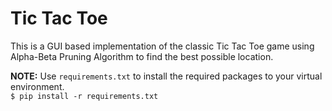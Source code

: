 # Tic Tac Toe

This is a GUI based implementation of the classic Tic Tac Toe game using
Alpha-Beta Pruning Algorithm to find the best possible location.  

**NOTE:** Use `requirements.txt` to install the required packages to your virtual environment.  
`$ pip install -r requirements.txt`
